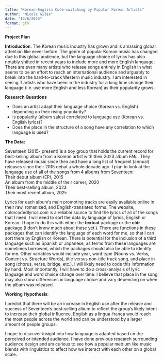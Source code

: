 ```yaml
---
title: "Korean-English Code-switching by Popular Korean Artists"
author: "Nicole Giles"
date: "10/6/2025"
format: gfm
---
```


**Project Plan**

**Introduction**: 
The Korean music industry has grown and is amassing global attention like never before. The genre of popular Korean music has changed due to this global audience, but the language choice of lyrics has also notably shifted in recent years to include more and more English language. There are even many artists who release songs entirely in English in what seems to be an effort to reach an international audience and arguably to break into the hard-to-crack Western music industry. I am interested in seeing if artists who have been in the industry for a long time change their language (i.e. use more English and less Korean) as their popularity grows. 

**Research Questions**
- Does an artist adapt their language choice (Korean vs. English) depending on their rising popularity?   
- Is popularity (album sales) correlated to language use (Korean vs. English lyrics)?  
- Does the place in the structure of a song have any correlation to which language is used?   


**The Data:**

Seventeen (2015- present) is a boy group that holds the current record for best-selling album from a Korean artist with their 2023 album *FML*. They have released music since then and have a long list of frequent (annual) releases since their 2015 debut a whole decade ago. I plan to look at the language use of all of the songs from 4 albums from Seventeen:   
Their debut album (EP), 2015  
An album from the middle of their career, 2020  
Their best-selling album, 2023  
Their most recent album, 2025  

Lyrics for each album’s main promoting tracks are easily available online in their raw, romanized, and English-translated forms. The website, colorcodedlyrics.com is a reliable source to find the lyrics of all of the songs that I need. I will need to sort the data by language of lyrics, English or Korean. I hope to do this with either the __textcat__ package or the __cldr__ package (I don't know much about these yet.). There are functions in these packages that can identify the language of each word for me, so that I can sort them by English or Korean. There is potential for the inclusion of a third language such as Spanish or Japanese, as terms from these languages are sometimes borrowed, which the packages should also be able to identify for me. Other variables would include year, word type (Nouns vs. Verbs, Content vs. Structure Words), title versus non-title track song, and place in song (chorus, verse, bridge, etc.). I will likely need to code this information by hand. Most importantly, I will have to do a cross-analysis of lyric language and word choice change over time. I believe that place in the song may also show differences in language choice and vary depending on when the album was released. 


**Working Hypothesis**:

I predict that there will be an increase in English use after the release and success of Seventeen’s best-selling album to reflect the group’s likely intent to increase their global influence. English as a lingua-franca would reach the most people across the world and can be understood by a larger amount of people groups. 

I hope to discover insight into how language is adapted based on the perceived or intended audience. I have done previous research surrounding audience design and am curious to see how a popular medium like music blends with linguistics to affect how we interact with each other on a global scale.

